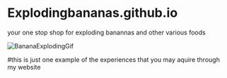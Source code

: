 # Explodingbananas.github.io

your one stop shop for exploding banannas and other various foods

![BananaExplodingGif](https://i.makeagif.com/media/12-06-2015/f5WCKL.gif)

#this is just one example of the experiences that you may aquire through my website
